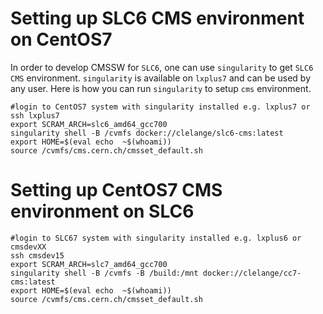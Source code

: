 # Setting up SLC6 CMS environment on CentOS7
In order to develop CMSSW for `SLC6`, one can use `singularity` to get `SLC6 CMS` environment. `singularity` is available on `lxplus7` and can be used by any user.
Here is how you can run `singularity` to setup `cms` environment.
```
#login to CentOS7 system with singularity installed e.g. lxplus7 or 
ssh lxplus7
export SCRAM_ARCH=slc6_amd64_gcc700
singularity shell -B /cvmfs docker://clelange/slc6-cms:latest
export HOME=$(eval echo  ~$(whoami))
source /cvmfs/cms.cern.ch/cmsset_default.sh
```

# Setting up CentOS7 CMS environment on SLC6
```
#login to SLC67 system with singularity installed e.g. lxplus6 or cmsdevXX
ssh cmsdev15
export SCRAM_ARCH=slc7_amd64_gcc700
singularity shell -B /cvmfs -B /build:/mnt docker://clelange/cc7-cms:latest
export HOME=$(eval echo  ~$(whoami))
source /cvmfs/cms.cern.ch/cmsset_default.sh
```
